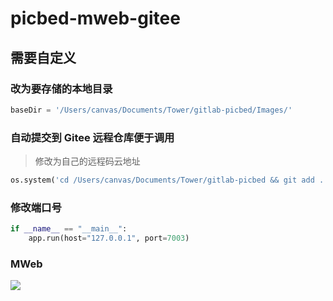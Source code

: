 # picbed-mweb-gitee

## 需要自定义

### 改为要存储的本地目录
```python
baseDir = '/Users/canvas/Documents/Tower/gitlab-picbed/Images/'
```

### 自动提交到 Gitee 远程仓库便于调用
> 修改为自己的远程码云地址

```python
os.system('cd /Users/canvas/Documents/Tower/gitlab-picbed && git add . && git commit -m "Added some imgs" && git push origin master')
```

### 修改端口号

```python
if __name__ == "__main__":
	app.run(host="127.0.0.1", port=7003)
```

### MWeb

![](https://gitee.com/athlonreg/picbed/raw/master/Images/b4/20dbc755692fc09aff518901033fb4.jpg)

